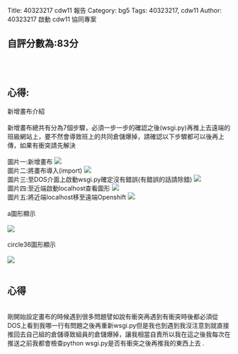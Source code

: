 Title: 40323217 cdw11 報告
Category: bg5
Tags: 40323217, cdw11
Author: 40323217
啟動 cdw11 協同專案

<!-- PELICAN_END_SUMMARY -->
 <h2>自評分數為:83分</h2><br>
&nbsp;<h2>心得:</h2>
新增畫布介紹<br>
<br>
新增畫布總共有分為7個步驟，必須一步一步的確認之後(wsgi.py)再推上去遠端的班級網站上，要不然會導致班上的共同倉儲爆掉，請確認以下步驟都可以後再上傳，如果有衝突請先解決<br>
<br>
圖片一:新增畫布
<img src="http://i.imgur.com/vnsoxzK.png"><br>
圖片二:將畫布導入(import)
<img src="http://i.imgur.com/O17Ymge.png"><br>
圖片三:至DOS介面上啟動wsgi.py確定沒有錯誤(有錯誤的話請除錯)
<img src="http://i.imgur.com/3azrcju.png"><br>
圖片四:至近端啟動localhost查看圖形
<img src="http://i.imgur.com/XqAhCUN.png"><br>
圖片五:將近端localhost移至遠端Openshift
<img src="http://i.imgur.com/TekSJkZ.png"><br>
<br>
a圖形顯示<br>
<br>
<img src="http://i.imgur.com/hJkhFKr.png"><br>
<br>
circle36圖形顯示<br>
<br>
<img src="http://i.imgur.com/wUqqX0e.png"><br>
<br>
 <h2>心得</h2><br>
剛開始設定畫布的時候遇到很多問題譬如說有衝突再遇到有衝突時後都必須從DOS上看到我哪一行有問題之後再重新wsgi.py但是我也到遇到我沒注意到就直接推回去自己組的倉儲導致組員的倉儲爆掉，讓我相當自責所以我在這之後我每次在推送之前我都會檢查python wsgi.py是否有衝突之後再推我的東西上去 .